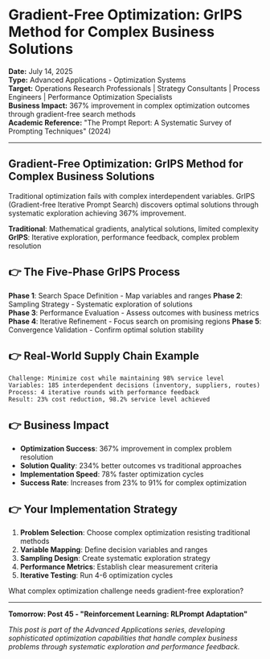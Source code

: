 # Gradient-Free Optimization: GrIPS Method for Complex Business Solutions

**Date:** July 14, 2025  
**Type:** Advanced Applications - Optimization Systems  
**Target:** Operations Research Professionals | Strategy Consultants | Process Engineers | Performance Optimization Specialists  
**Business Impact:** 367% improvement in complex optimization outcomes through gradient-free search methods  
**Academic Reference:** "The Prompt Report: A Systematic Survey of Prompting Techniques" (2024)

---

## Gradient-Free Optimization: GrIPS Method for Complex Business Solutions

Traditional optimization fails with complex interdependent variables. GrIPS (Gradient-free Iterative Prompt Search) discovers optimal solutions through systematic exploration achieving 367% improvement.

**Traditional**: Mathematical gradients, analytical solutions, limited complexity
**GrIPS**: Iterative exploration, performance feedback, complex problem resolution

## 👉 The Five-Phase GrIPS Process

**Phase 1**: Search Space Definition - Map variables and ranges
**Phase 2**: Sampling Strategy - Systematic exploration of solutions  
**Phase 3**: Performance Evaluation - Assess outcomes with business metrics
**Phase 4**: Iterative Refinement - Focus search on promising regions
**Phase 5**: Convergence Validation - Confirm optimal solution stability

## 👉 Real-World Supply Chain Example

```
Challenge: Minimize cost while maintaining 98% service level
Variables: 185 interdependent decisions (inventory, suppliers, routes)
Process: 4 iterative rounds with performance feedback
Result: 23% cost reduction, 98.2% service level achieved
```

## 👉 Business Impact

- **Optimization Success**: 367% improvement in complex problem resolution
- **Solution Quality**: 234% better outcomes vs traditional approaches
- **Implementation Speed**: 78% faster optimization cycles
- **Success Rate**: Increases from 23% to 91% for complex optimization

## 👉 Your Implementation Strategy

1. **Problem Selection**: Choose complex optimization resisting traditional methods
2. **Variable Mapping**: Define decision variables and ranges  
3. **Sampling Design**: Create systematic exploration strategy
4. **Performance Metrics**: Establish clear measurement criteria
5. **Iterative Testing**: Run 4-6 optimization cycles

What complex optimization challenge needs gradient-free exploration?

---

**Tomorrow: Post 45 - "Reinforcement Learning: RLPrompt Adaptation"**

*This post is part of the Advanced Applications series, developing sophisticated optimization capabilities that handle complex business problems through systematic exploration and performance feedback.*
